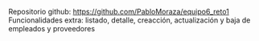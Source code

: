 Repositorio github: https://github.com/PabloMoraza/equipo6_reto1
Funcionalidades extra: listado, detalle, creacción, actualización y baja de empleados y proveedores

